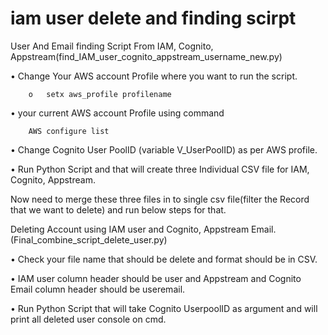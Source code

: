 # iam user delete and finding scirpt
User And Email finding Script From IAM, Cognito, Appstream(find_IAM_user_cognito_appstream_username_new.py)


•	Change Your AWS account Profile where you want to run the script.

		o	setx aws_profile profilename
•	your current AWS account Profile using command 

		AWS configure list 
•	Change Cognito User PoolID (variable V_UserPoolID) as per AWS profile.

•	Run Python Script and that will create three Individual CSV file for IAM, Cognito, Appstream.







Now need to merge these three files in to single csv file(filter the Record that we want to delete)  and run below steps for that.






Deleting Account using IAM user and Cognito, Appstream Email.
(Final_combine_script_delete_user.py)

•	Check your file name that should be delete and format should be in CSV.

•	IAM user column header should be user and Appstream and Cognito Email column header should be useremail.

•	Run Python Script that will take Cognito UserpoolID as argument and will print all deleted user console on cmd.




